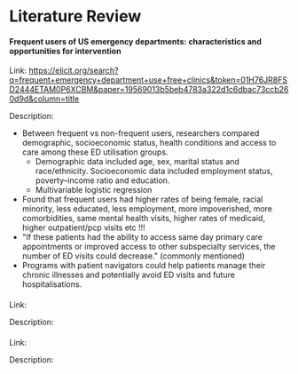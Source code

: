 # Literature Review


#### Frequent users of US emergency departments: characteristics and opportunities for intervention

Link: <https://elicit.org/search?q=frequent+emergency+department+use+free+clinics&token=01H76JR8FSD2444ETAM0P6XCBM&paper=19569013b5beb4783a322d1c6dbac73ccb260d9d&column=title>

Description: 
- Between frequent vs non-frequent users, researchers compared demographic, socioeconomic status, health conditions and access to care among these ED utilisation groups.
  - Demographic data included age, sex, marital status and race/ethnicity. Socioeconomic data included employment status, poverty–income ratio and education.
  - Multivariable logistic regression
- Found that frequent users had higher rates of being female, racial minority, less educated, less employment, more impoverished, more comorbidities, same mental health
  visits, higher rates of medicaid, higher outpatient/pcp visits etc !!!
- "If these patients had the ability to access same day primary care appointments or improved access to other subspecialty services, the number of ED visits could decrease." (commonly mentioned)
- Programs with patient navigators could help patients manage their chronic illnesses and potentially avoid ED visits and future hospitalisations.

#### 

Link:

Description:

####

Link:

Description:
